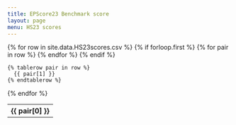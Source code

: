 ```yaml
---
title: EPScore23 Benchmark score
layout: page
menu: HS23 scores
---
```



<table>
  {% for row in site.data.HS23scores.csv %}
    {% if forloop.first %}
    <tr>
      {% for pair in row %}
        <th>{{ pair[0] }}</th>
      {% endfor %}
    </tr>
    {% endif %}

    {% tablerow pair in row %}
      {{ pair[1] }}
    {% endtablerow %}
  {% endfor %}
</table>